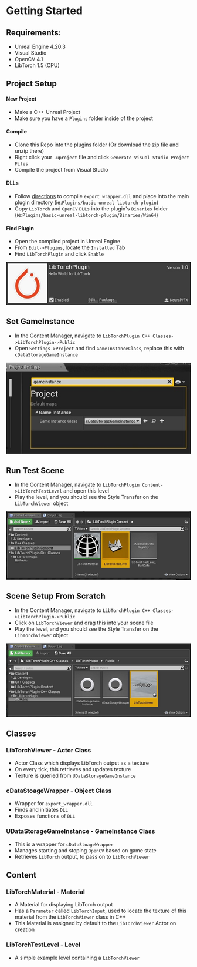 
# Getting Started

## Requirements:
- Unreal Engine 4.20.3
- Visual Studio
- OpenCV 4.1
- LibTorch 1.5 (CPU)


## Project Setup

#### New Project
- Make a C++ Unreal Project 
- Make sure you have a `Plugins` folder inside of the project

#### Compile
- Clone this Repo into the plugins folder (Or download the zip file and unzip there)
- Right click your `.uproject` file and click `Generate Visual Studio Project Files`
- Compile the project from Visual Studio

#### DLLs
- Follow [directions](https://github.com/NeuralVFX/basic-libtorch-dll ) to compile `export_wrapper.dll` and place into the main plugin directory (ie:`Plugins/basic-unreal-libtorch-plugin`)
- Copy `LibTorch` and `OpenCV` `DLLs` into the plugin's `Binaries` folder (ie:`Plugins/basic-unreal-libtorch-plugin/Binaries/Win64`)

#### Find Plugin
- Open the compiled project in Unreal Engine
- From `Edit->Plugins`, locate the `Installed` Tab
- Find `LibTorchPlugin` and click `Enable`

![](Images/plugin_a.jpg)

## Set GameInstance

- In the Content Manager, navigate to `LibTorchPlugin C++ Classes->LibTorchPlugin->Public`
- Open `Settings->Project` and find `GameInstanceClass`, replace this with `cDataStorageGameInstance`

![](Images/project_settings.jpg)

## Run Test Scene

- In the Content Manager, navigate to `LibTorchPlugin Content->LibTorchTestLevel` and open this level
- Play the level, and you should see the Style Transfer on the `LibTorchViewer` object

![](Images/level.jpg)


## Scene Setup From Scratch

- In the Content Manager, navigate to `LibTorchPlugin C++ Classes->LibTorchPlugin->Public`
- Click on `LibTorchViewer` and drag this into your scene file
- Play the level, and you should see the Style Transfer on the `LibTorchViewer` object

![](Images/viewer.jpg)

## Classes

### LibTorchViewer - Actor Class
- Actor Class which displays LibTorch output as a texture
- On every tick, this retrieves and updates texture
- Texture is queried from `UDataStorageGameInstance`

### cDataStoageWrapper - Object Class
- Wrapper for `export_wrapper.dll`
- Finds and initiates `DLL`
- Exposes functions of `DLL`

### UDataStorageGameInstance - GameInstance Class
- This is a wrapper for `cDataStoageWrapper`
- Manages starting and stoping `OpenCV` based on game state 
- Retrieves `LibTorch` output, to pass on to `LibTorchViewer `

## Content

### LibTorchMaterial - Material
- A Material for displaying LibTorch output
- Has a `Parameter` called `LibTorchInput`, used to locate the texture of this material from the `LibTorchViewer` class in C++
- This Material is assigned by default to the `LibTorchViewer` Actor on creation

### LibTorchTestLevel - Level
- A simple example level containing a `LibTorchViewer`
